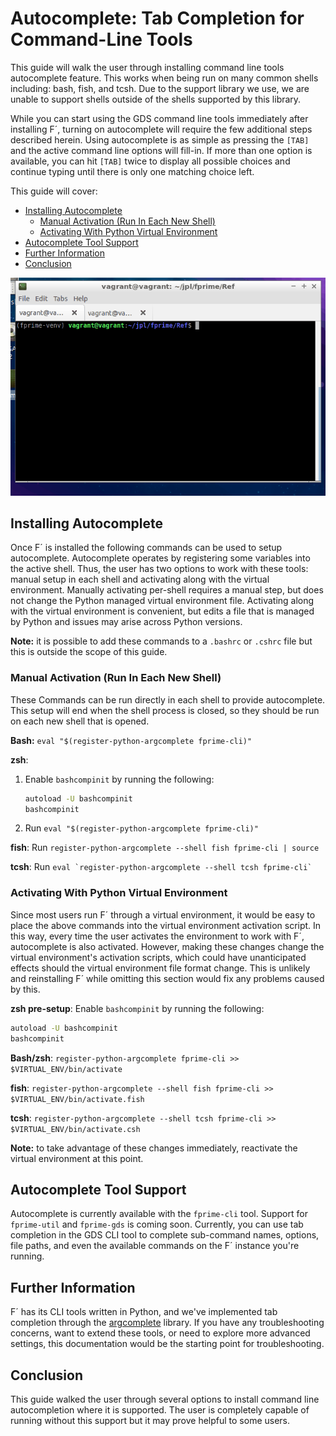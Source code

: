 # Autocomplete: Tab Completion for Command-Line Tools

This guide will walk the user through installing command line tools autocomplete feature. This works when being run on
many common shells including: bash, fish, and tcsh.  Due to the support library we use, we are unable to support shells
outside of the shells supported by this library.

While you can start using the GDS command line tools immediately after installing F´, turning on autocomplete will
require the few additional steps described herein. Using autocomplete is as simple as pressing the `[TAB]` and the
active command line options will fill-in. If more than one option is available, you can hit `[TAB]` twice to display
all possible choices and continue typing until there is only one matching choice left.

This guide will cover:
- [Installing Autocomplete](#installing-autocomplete)
    - [Manual Activation (Run In Each New Shell)](#manual-activation-run-in-each-new-shell)
    - [Activating With Python Virtual Environment](#activating-with-python-virtual-environment)
- [Autocomplete Tool Support](#autocomplete-tool-support)
- [Further Information](#further-information)
- [Conclusion](#conclusion)

![An example of tab-completion](../media/tab_complete_commands.gif)

## Installing Autocomplete

Once F´ is installed the following commands can be used to setup autocomplete. Autocomplete operates by registering some
variables into the active shell. Thus, the user has two options to work with these tools: manual setup in each shell and
activating along with the virtual environment. Manually activating per-shell requires a manual step, but does not
change the Python managed virtual environment file. Activating along with the virtual environment is convenient, but
edits a file that is managed by Python and issues may arise across Python versions.

**Note:** it is possible to add these commands to a `.bashrc` or `.cshrc` file but this is outside the scope of this
guide.

### Manual Activation (Run In Each New Shell)

These Commands can be run directly in each shell to provide autocomplete. This setup will end when the shell process is
closed, so they should be run on each new shell that is opened.

**Bash:** `eval "$(register-python-argcomplete fprime-cli)"`

**zsh**:
1. Enable `bashcompinit` by running the following:
    ```bash
    autoload -U bashcompinit
    bashcompinit
    ```
2.  Run `eval "$(register-python-argcomplete fprime-cli)"`

**fish**: Run `register-python-argcomplete --shell fish fprime-cli | source`

**tcsh**: Run ``eval `register-python-argcomplete --shell tcsh fprime-cli` ``

### Activating With Python Virtual Environment

Since most users run F´ through a virtual environment, it would be easy to place the above commands into the virtual
environment activation script. In this way, every time the user activates the environment to work with F´, autocomplete
is also activated. However, making these changes change the virtual environment's activation scripts, which could have
unanticipated effects should the virtual environment file format change.  This is unlikely and reinstalling F´ while
omitting this section would fix any problems caused by this.

**zsh pre-setup**: Enable `bashcompinit` by running the following:
```bash
autoload -U bashcompinit
bashcompinit
```

**Bash/zsh**: `register-python-argcomplete fprime-cli >> $VIRTUAL_ENV/bin/activate`

**fish**: `register-python-argcomplete --shell fish fprime-cli >> $VIRTUAL_ENV/bin/activate.fish`

**tcsh**: `register-python-argcomplete --shell tcsh fprime-cli >> $VIRTUAL_ENV/bin/activate.csh`

**Note:** to take advantage of these changes immediately, reactivate the virtual environment at this point.

## Autocomplete Tool Support

Autocomplete is currently available with the `fprime-cli` tool.  Support for `fprime-util` and `fprime-gds` is coming
soon. Currently, you can use tab completion in the GDS CLI tool to complete sub-command names, options, file paths, and
even the available commands on the F´ instance you're running.

## Further Information

F´ has its CLI tools written in Python, and we've implemented tab completion through the
[argcomplete](https://github.com/kislyuk/argcomplete) library. If you have any troubleshooting concerns, want to extend
these tools, or need to explore more advanced settings, this documentation would be the starting point for
troubleshooting.

## Conclusion

This guide walked the user through several options to install command line autocompletion where it is supported. The
user is completely capable of running without this support but it may prove helpful to some users.